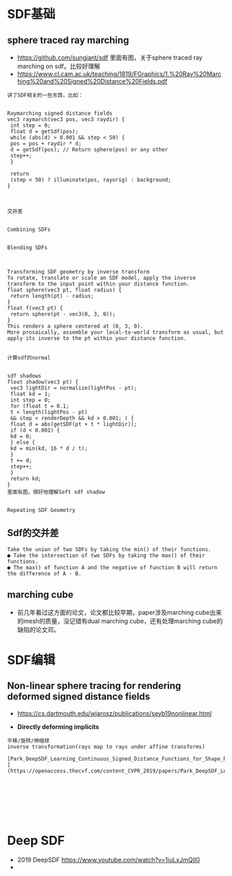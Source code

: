 # SDF基础

## sphere traced ray marching 
- https://github.com/sungiant/sdf 里面有图，关于sphere traced ray marching on sdf。比较好理解
- https://www.cl.cam.ac.uk/teaching/1819/FGraphics/1.%20Ray%20Marching%20and%20Signed%20Distance%20Fields.pdf
```
讲了SDF相关的一些东西，比如：


Raymarching signed distance fields
vec3 raymarch(vec3 pos, vec3 raydir) {
 int step = 0;
 float d = getSdf(pos);
 while (abs(d) > 0.001 && step < 50) {
 pos = pos + raydir * d;
 d = getSdf(pos); // Return sphere(pos) or any other
 step++;
 }

 return
 (step < 50) ? illuminate(pos, rayorig) : background;
}



交并差


Combining SDFs


Blending SDFs



Transforming SDF geometry by inverse transform
To rotate, translate or scale an SDF model, apply the inverse transform to the input point within your distance function.
float sphere(vec3 pt, float radius) {
 return length(pt) - radius;
}
float f(vec3 pt) {
 return sphere(pt - vec3(0, 3, 0));
}
This renders a sphere centered at (0, 3, 0).
More prosaically, assemble your local-to-world transform as usual, but apply its inverse to the pt within your distance function.


计算sdf的normal


sdf shadows
float shadow(vec3 pt) {
 vec3 lightDir = normalize(lightPos - pt);
 float kd = 1;
 int step = 0;
 for (float t = 0.1;
 t < length(lightPos - pt)
 && step < renderDepth && kd > 0.001; ) {
 float d = abs(getSDF(pt + t * lightDir));
 if (d < 0.001) {
 kd = 0;
 } else {
 kd = min(kd, 16 * d / t);
 }
 t += d;
 step++;
 }
 return kd;
}
里面有图，很好地理解Soft sdf shadow


Repeating SDF Geometry

```

## Sdf的交并差
```
Take the union of two SDFs by taking the min() of their functions.
● Take the intersection of two SDFs by taking the max() of their functions.
● The max() of function A and the negative of function B will return the difference of A - B.
```
## marching cube
- 前几年看过这方面的论文，论文都比较早期，paper涉及marching cube出来的mesh的质量，没记错有dual marching cube，还有处理marching cube的缺陷的论文邓。



# SDF编辑

## 
## Non-linear sphere tracing for rendering deformed signed distance fields
- https://cs.dartmouth.edu/wjarosz/publications/seyb19nonlinear.html

- **Directly deforming implicits**
```
平移/旋转/伸缩球
inverse transformation(rays map to rays under affine transforms)

[Park_DeepSDF_Learning_Continuous_Signed_Distance_Functions_for_Shape_Representation_CVPR_2019_paper.pdf
](https://openaccess.thecvf.com/content_CVPR_2019/papers/Park_DeepSDF_Learning_Continuous_Signed_Distance_Functions_for_Shape_Representation_CVPR_2019_paper.pdf)








```

# Deep SDF

- 2019 DeepSDF https://www.youtube.com/watch?v=1iuLxJmQII0
- 


